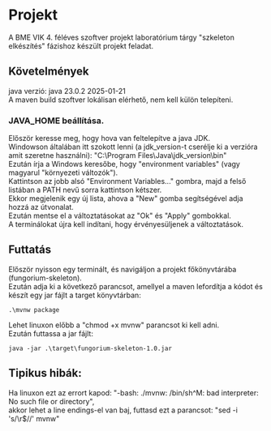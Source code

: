# Projekt

A BME VIK 4. féléves szoftver projekt laboratórium tárgy "szkeleton elkészítés" fázishoz készült projekt feladat.

## Követelmények

java verzió: java 23.0.2 2025-01-21\
A maven build szoftver lokálisan elérhető, nem kell külön telepíteni.

### JAVA_HOME beállítása.

Először keresse meg, hogy hova van feltelepítve a java JDK.\
Windowson általában itt szokott lenni (a jdk_version-t cserélje ki a verzióra amit szeretne használni): "C:\Program
Files\Java\jdk_version\bin"\
Ezután írja a Windows keresőbe, hogy "environment variables" (vagy magyarul "környezeti változók").\
Kattintson az jobb alsó "Environment Variables..." gombra, majd a felső listában a PATH nevű sorra kattintson kétszer.\
Ekkor megjelenik egy új lista, ahova a "New" gomba segítségével adja hozzá az útvonalat.\
Ezután mentse el a változtatásokat az "Ok" és "Apply" gombokkal.\
A terminálokat újra kell indítani, hogy érvényesüljenek a változtatások.

## Futtatás

Először nyisson egy terminált, és navigáljon a projekt főkönyvtárába (fungorium-skeleton).\
Ezután adja ki a következő parancsot, amellyel a maven lefordítja a kódot és készít egy jar fájlt a target könyvtárban:

```
.\mvnw package
```

Lehet linuxon előbb a "chmod +x mvnw" parancsot ki kell adni.\
Ezután futtassa a jar fájlt:

```
java -jar .\target\fungorium-skeleton-1.0.jar
```

## Tipikus hibák:

Ha linuxon ezt az errort kapod: "-bash: ./mvnw: /bin/sh^M: bad interpreter: No such file or directory",\
akkor lehet a line endings-el van baj, futtasd ezt a parancsot: "sed -i 's/\r$//' mvnw"
